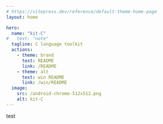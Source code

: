 ```yaml
---
# https://vitepress.dev/reference/default-theme-home-page
layout: home

hero:
  name: "kit-C"
#   text: "note"
  tagline: C language toolkit
  actions:
    - theme: brand
      text: README
      link: /README
    - theme: alt
      text: win README
      link: /win/README
  image:
    src: /android-chrome-512x512.png
    alt: kit-C
---
```


test
